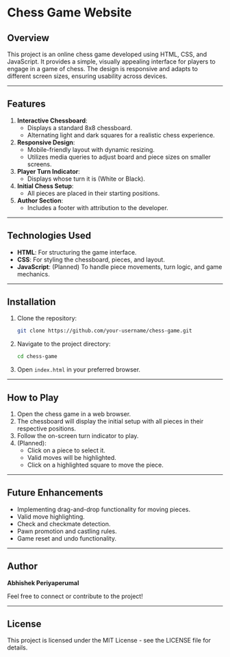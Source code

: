 # Chess Game Website

## Overview
This project is an online chess game developed using HTML, CSS, and JavaScript. It provides a simple, visually appealing interface for players to engage in a game of chess. The design is responsive and adapts to different screen sizes, ensuring usability across devices.

---

## Features
1. **Interactive Chessboard**:
   - Displays a standard 8x8 chessboard.
   - Alternating light and dark squares for a realistic chess experience.
2. **Responsive Design**:
   - Mobile-friendly layout with dynamic resizing.
   - Utilizes media queries to adjust board and piece sizes on smaller screens.
3. **Player Turn Indicator**:
   - Displays whose turn it is (White or Black).
4. **Initial Chess Setup**:
   - All pieces are placed in their starting positions.
5. **Author Section**:
   - Includes a footer with attribution to the developer.

---

## Technologies Used
- **HTML**: For structuring the game interface.
- **CSS**: For styling the chessboard, pieces, and layout.
- **JavaScript**: (Planned) To handle piece movements, turn logic, and game mechanics.

---

## Installation
1. Clone the repository:
   ```bash
   git clone https://github.com/your-username/chess-game.git
   ```
2. Navigate to the project directory:
   ```bash
   cd chess-game
   ```
3. Open `index.html` in your preferred browser.

---

## How to Play
1. Open the chess game in a web browser.
2. The chessboard will display the initial setup with all pieces in their respective positions.
3. Follow the on-screen turn indicator to play.
4. (Planned):
   - Click on a piece to select it.
   - Valid moves will be highlighted.
   - Click on a highlighted square to move the piece.

---

## Future Enhancements
- Implementing drag-and-drop functionality for moving pieces.
- Valid move highlighting.
- Check and checkmate detection.
- Pawn promotion and castling rules.
- Game reset and undo functionality.

---

## Author
**Abhishek Periyaperumal**

Feel free to connect or contribute to the project!

---

## License
This project is licensed under the MIT License - see the LICENSE file for details.

